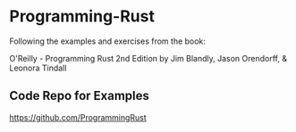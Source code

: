 # Programming-Rust

Following the examples and exercises from the book:

O'Reilly - Programming Rust 2nd Edition
by Jim Blandly, Jason Orendorff, & Leonora Tindall

## Code Repo for Examples

<https://github.com/ProgrammingRust>
